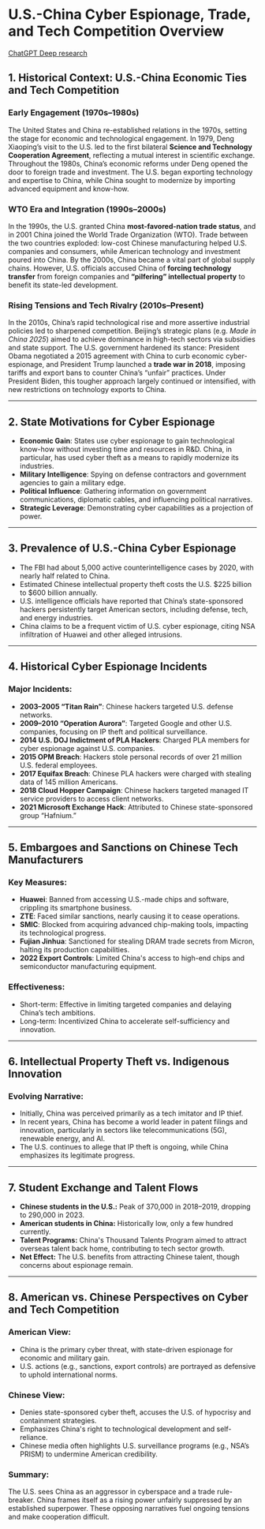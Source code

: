 # U.S.-China Cyber Espionage, Trade, and Tech Competition Overview

[ChatGPT Deep research](https://chatgpt.com/share/67cd4c18-2db0-8009-a435-30e4469be160)

## 1. Historical Context: U.S.-China Economic Ties and Tech Competition  
### Early Engagement (1970s–1980s)  
The United States and China re-established relations in the 1970s, setting the stage for economic and technological engagement. In 1979, Deng Xiaoping’s visit to the U.S. led to the first bilateral **Science and Technology Cooperation Agreement**, reflecting a mutual interest in scientific exchange. Throughout the 1980s, China’s economic reforms under Deng opened the door to foreign trade and investment. The U.S. began exporting technology and expertise to China, while China sought to modernize by importing advanced equipment and know-how. 

### WTO Era and Integration (1990s–2000s)  
In the 1990s, the U.S. granted China **most-favored-nation trade status**, and in 2001 China joined the World Trade Organization (WTO). Trade between the two countries exploded: low-cost Chinese manufacturing helped U.S. companies and consumers, while American technology and investment poured into China. By the 2000s, China became a vital part of global supply chains. However, U.S. officials accused China of **forcing technology transfer** from foreign companies and **“pilfering” intellectual property** to benefit its state-led development.

### Rising Tensions and Tech Rivalry (2010s–Present)  
In the 2010s, China’s rapid technological rise and more assertive industrial policies led to sharpened competition. Beijing’s strategic plans (e.g. *Made in China 2025*) aimed to achieve dominance in high-tech sectors via subsidies and state support. The U.S. government hardened its stance: President Obama negotiated a 2015 agreement with China to curb economic cyber-espionage, and President Trump launched a **trade war in 2018**, imposing tariffs and export bans to counter China’s “unfair” practices. Under President Biden, this tougher approach largely continued or intensified, with new restrictions on technology exports to China.

---

## 2. State Motivations for Cyber Espionage  
- **Economic Gain**: States use cyber espionage to gain technological know-how without investing time and resources in R&D. China, in particular, has used cyber theft as a means to rapidly modernize its industries.
- **Military Intelligence**: Spying on defense contractors and government agencies to gain a military edge.
- **Political Influence**: Gathering information on government communications, diplomatic cables, and influencing political narratives.
- **Strategic Leverage**: Demonstrating cyber capabilities as a projection of power.

---

## 3. Prevalence of U.S.-China Cyber Espionage  
- The FBI had about 5,000 active counterintelligence cases by 2020, with nearly half related to China.
- Estimated Chinese intellectual property theft costs the U.S. $225 billion to $600 billion annually.
- U.S. intelligence officials have reported that China’s state-sponsored hackers persistently target American sectors, including defense, tech, and energy industries.
- China claims to be a frequent victim of U.S. cyber espionage, citing NSA infiltration of Huawei and other alleged intrusions.

---

## 4. Historical Cyber Espionage Incidents  
### Major Incidents:  
- **2003–2005 “Titan Rain”**: Chinese hackers targeted U.S. defense networks.
- **2009–2010 “Operation Aurora”**: Targeted Google and other U.S. companies, focusing on IP theft and political surveillance.
- **2014 U.S. DOJ Indictment of PLA Hackers**: Charged PLA members for cyber espionage against U.S. companies.
- **2015 OPM Breach**: Hackers stole personal records of over 21 million U.S. federal employees.
- **2017 Equifax Breach**: Chinese PLA hackers were charged with stealing data of 145 million Americans.
- **2018 Cloud Hopper Campaign**: Chinese hackers targeted managed IT service providers to access client networks.
- **2021 Microsoft Exchange Hack**: Attributed to Chinese state-sponsored group “Hafnium.”

---

## 5. Embargoes and Sanctions on Chinese Tech Manufacturers  
### Key Measures:  
- **Huawei**: Banned from accessing U.S.-made chips and software, crippling its smartphone business.
- **ZTE**: Faced similar sanctions, nearly causing it to cease operations.
- **SMIC**: Blocked from acquiring advanced chip-making tools, impacting its technological progress.
- **Fujian Jinhua**: Sanctioned for stealing DRAM trade secrets from Micron, halting its production capabilities.
- **2022 Export Controls**: Limited China's access to high-end chips and semiconductor manufacturing equipment.

### Effectiveness:  
- Short-term: Effective in limiting targeted companies and delaying China’s tech ambitions.
- Long-term: Incentivized China to accelerate self-sufficiency and innovation.

---

## 6. Intellectual Property Theft vs. Indigenous Innovation  
### Evolving Narrative:  
- Initially, China was perceived primarily as a tech imitator and IP thief.
- In recent years, China has become a world leader in patent filings and innovation, particularly in sectors like telecommunications (5G), renewable energy, and AI.
- The U.S. continues to allege that IP theft is ongoing, while China emphasizes its legitimate progress.

---

## 7. Student Exchange and Talent Flows  
- **Chinese students in the U.S.:** Peak of 370,000 in 2018–2019, dropping to 290,000 in 2023.
- **American students in China:** Historically low, only a few hundred currently.
- **Talent Programs:** China's Thousand Talents Program aimed to attract overseas talent back home, contributing to tech sector growth.
- **Net Effect:** The U.S. benefits from attracting Chinese talent, though concerns about espionage remain.

---

## 8. American vs. Chinese Perspectives on Cyber and Tech Competition  
### American View:  
- China is the primary cyber threat, with state-driven espionage for economic and military gain.
- U.S. actions (e.g., sanctions, export controls) are portrayed as defensive to uphold international norms.

### Chinese View:  
- Denies state-sponsored cyber theft, accuses the U.S. of hypocrisy and containment strategies.
- Emphasizes China's right to technological development and self-reliance.
- Chinese media often highlights U.S. surveillance programs (e.g., NSA’s PRISM) to undermine American credibility.

### Summary:  
The U.S. sees China as an aggressor in cyberspace and a trade rule-breaker. China frames itself as a rising power unfairly suppressed by an established superpower. These opposing narratives fuel ongoing tensions and make cooperation difficult.
